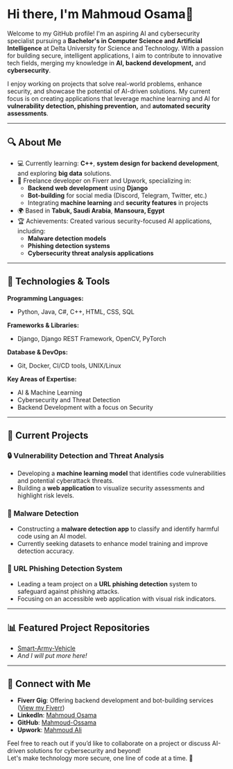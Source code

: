 # Hi there, I'm Mahmoud Osama👾

Welcome to my GitHub profile! I'm an aspiring AI and cybersecurity specialist pursuing a **Bachelor's in Computer Science and Artificial Intelligence** at Delta University for Science and Technology. With a passion for building secure, intelligent applications, I aim to contribute to innovative tech fields, merging my knowledge in **AI, backend development,** and **cybersecurity**.

I enjoy working on projects that solve real-world problems, enhance security, and showcase the potential of AI-driven solutions. My current focus is on creating applications that leverage machine learning and AI for **vulnerability detection, phishing prevention,** and **automated security assessments**.

---

## 🔍 About Me

- 💻 Currently learning: **C++**, **system design for backend development**, and exploring **big data** solutions.
- 🚀 Freelance developer on Fiverr and Upwork, specializing in:
  - **Backend web development** using **Django**
  - **Bot-building** for social media (Discord, Telegram, Twitter, etc.)
  - Integrating **machine learning** and **security features** in projects
- 🌍 Based in **Tabuk, Saudi Arabia**, **Mansoura, Egypt**
- 🏆 Achievements: Created various security-focused AI applications, including:
  - **Malware detection models**
  - **Phishing detection systems**
  - **Cybersecurity threat analysis applications**

---

## 🔧 Technologies & Tools

**Programming Languages:**  
- Python, Java, C#, C++, HTML, CSS, SQL

**Frameworks & Libraries:**  
- Django, Django REST Framework, OpenCV, PyTorch

**Database & DevOps:**  
- Git, Docker, CI/CD tools, UNIX/Linux

**Key Areas of Expertise:**  
- AI & Machine Learning
- Cybersecurity and Threat Detection
- Backend Development with a focus on Security

---

## 🚀 Current Projects

### 🔒 Vulnerability Detection and Threat Analysis
- Developing a **machine learning model** that identifies code vulnerabilities and potential cyberattack threats.  
- Building a **web application** to visualize security assessments and highlight risk levels.

### 🦠 Malware Detection
- Constructing a **malware detection app** to classify and identify harmful code using an AI model.  
- Currently seeking datasets to enhance model training and improve detection accuracy.

### 🐍 URL Phishing Detection System
- Leading a team project on a **URL phishing detection** system to safeguard against phishing attacks.  
- Focusing on an accessible web application with visual risk indicators.

---

## 📊 Featured Project Repositories

- [Smart-Army-Vehicle](https://github.com/Mahmoud-Ossama/Smart-Army-Vehicle)  
- *And I will put more here!*

---

## 🤝 Connect with Me

- **Fiverr Gig**: Offering backend development and bot-building services ([View my Fiverr](https://www.fiverr.com/mahmoud_ossama?up_rollout=true))
- **LinkedIn**: [Mahmoud Osama](https://www.linkedin.com/in/engineer-mahmoud-osama/)
- **GitHub**: [Mahmoud-Ossama](https://github.com/Mahmoud-Ossama)
- **Upwork**: [Mahmoud Ali](https://www.upwork.com/freelancers/~018076ca8afc12ee2a)

Feel free to reach out if you’d like to collaborate on a project or discuss AI-driven solutions for cybersecurity and beyond!  
Let's make technology more secure, one line of code at a time. 🚀
